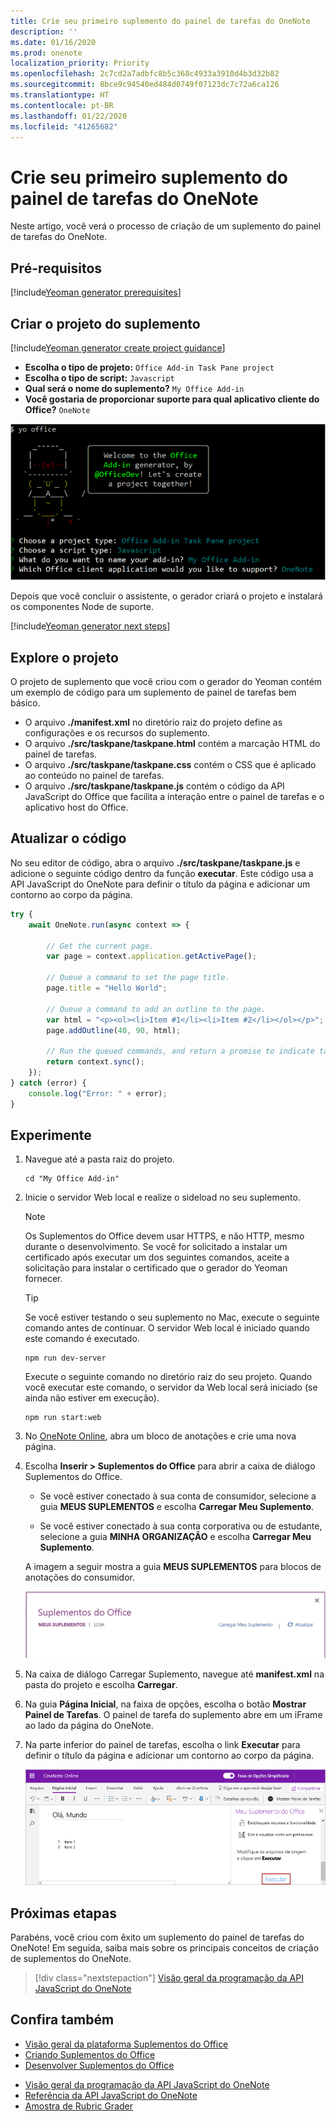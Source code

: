 ```yaml
---
title: Crie seu primeiro suplemento do painel de tarefas do OneNote
description: ''
ms.date: 01/16/2020
ms.prod: onenote
localization_priority: Priority
ms.openlocfilehash: 2c7cd2a7adbfc8b5c368c4933a3910d4b3d32b82
ms.sourcegitcommit: 8bce9c94540ed484d0749f07123dc7c72a6ca126
ms.translationtype: HT
ms.contentlocale: pt-BR
ms.lasthandoff: 01/22/2020
ms.locfileid: "41265682"
---
```

# <a name="build-your-first-onenote-task-pane-add-in"></a>Crie seu primeiro suplemento do painel de tarefas do OneNote

Neste artigo, você verá o processo de criação de um suplemento do painel de tarefas do OneNote.

## <a name="prerequisites"></a>Pré-requisitos

[!include[Yeoman generator prerequisites](../includes/quickstart-yo-prerequisites.md)]

## <a name="create-the-add-in-project"></a>Criar o projeto do suplemento

[!include[Yeoman generator create project guidance](../includes/yo-office-command-guidance.md)]

- **Escolha o tipo de projeto:** `Office Add-in Task Pane project`
- **Escolha o tipo de script:** `Javascript`
- **Qual será o nome do suplemento?** `My Office Add-in`
- **Você gostaria de proporcionar suporte para qual aplicativo cliente do Office?** `OneNote`

![Uma captura de tela dos prompts e respostas do gerador Yeoman](../images/yo-office-onenote.png)

Depois que você concluir o assistente, o gerador criará o projeto e instalará os componentes Node de suporte.

[!include[Yeoman generator next steps](../includes/yo-office-next-steps.md)]

## <a name="explore-the-project"></a>Explore o projeto

O projeto de suplemento que você criou com o gerador do Yeoman contém um exemplo de código para um suplemento de painel de tarefas bem básico. 

- O arquivo **./manifest.xml** no diretório raiz do projeto define as configurações e os recursos do suplemento.
- O arquivo **./src/taskpane/taskpane.html** contém a marcação HTML do painel de tarefas.
- O arquivo **./src/taskpane/taskpane.css** contém o CSS que é aplicado ao conteúdo no painel de tarefas.
- O arquivo **./src/taskpane/taskpane.js** contém o código da API JavaScript do Office que facilita a interação entre o painel de tarefas e o aplicativo host do Office.

## <a name="update-the-code"></a>Atualizar o código

No seu editor de código, abra o arquivo **./src/taskpane/taskpane.js** e adicione o seguinte código dentro da função **executar**. Este código usa a API JavaScript do OneNote para definir o título da página e adicionar um contorno ao corpo da página.

```js
try {
    await OneNote.run(async context => {

        // Get the current page.
        var page = context.application.getActivePage();

        // Queue a command to set the page title.
        page.title = "Hello World";

        // Queue a command to add an outline to the page.
        var html = "<p><ol><li>Item #1</li><li>Item #2</li></ol></p>";
        page.addOutline(40, 90, html);

        // Run the queued commands, and return a promise to indicate task completion.
        return context.sync();
    });
} catch (error) {
    console.log("Error: " + error);
}
```

## <a name="try-it-out"></a>Experimente

1. Navegue até a pasta raiz do projeto.

    ```command&nbsp;line
    cd "My Office Add-in"
    ```

2. Inicie o servidor Web local e realize o sideload no seu suplemento.

    > [!NOTE]
    > Os Suplementos do Office devem usar HTTPS, e não HTTP, mesmo durante o desenvolvimento. Se você for solicitado a instalar um certificado após executar um dos seguintes comandos, aceite a solicitação para instalar o certificado que o gerador do Yeoman fornecer.

    > [!TIP]
    > Se você estiver testando o seu suplemento no Mac, execute o seguinte comando antes de continuar. O servidor Web local é iniciado quando este comando é executado.
    >
    > ```command&nbsp;line
    > npm run dev-server
    > ```

    Execute o seguinte comando no diretório raiz do seu projeto. Quando você executar este comando, o servidor da Web local será iniciado (se ainda não estiver em execução).

    ```command&nbsp;line
    npm run start:web
    ```

3. No [OneNote Online](https://www.onenote.com/notebooks), abra um bloco de anotações e crie uma nova página.

4. Escolha **Inserir > Suplementos do Office** para abrir a caixa de diálogo Suplementos do Office.

    - Se você estiver conectado à sua conta de consumidor, selecione a guia **MEUS SUPLEMENTOS** e escolha  **Carregar Meu Suplemento**.

    - Se você estiver conectado à sua conta corporativa ou de estudante, selecione a guia **MINHA ORGANIZAÇÃO** e escolha  **Carregar Meu Suplemento**. 

    A imagem a seguir mostra a guia **MEUS SUPLEMENTOS** para blocos de anotações do consumidor.

    <img alt="The Office Add-ins dialog showing the MY ADD-INS tab" src="../images/onenote-office-add-ins-dialog.png" width="500">

5. Na caixa de diálogo Carregar Suplemento, navegue até **manifest.xml** na pasta do projeto e escolha **Carregar**. 

6. Na guia **Página Inicial**, na faixa de opções, escolha o botão **Mostrar Painel de Tarefas**. O painel de tarefa do suplemento abre em um iFrame ao lado da página do OneNote.

7. Na parte inferior do painel de tarefas, escolha o link **Executar** para definir o título da página e adicionar um contorno ao corpo da página.

    ![O suplemento do OneNote criado a partir deste passo a passo](../images/onenote-first-add-in-4.png)

## <a name="next-steps"></a>Próximas etapas

Parabéns, você criou com êxito um suplemento do painel de tarefas do OneNote! Em seguida, saiba mais sobre os principais conceitos de criação de suplementos do OneNote.

> [!div class="nextstepaction"]
> [Visão geral da programação da API JavaScript do OneNote](../onenote/onenote-add-ins-programming-overview.md)

## <a name="see-also"></a>Confira também

* [Visão geral da plataforma Suplementos do Office](../overview/office-add-ins.md)
* [Criando Suplementos do Office ](../overview/office-add-ins-fundamentals.md)
* [Desenvolver Suplementos do Office ](../develop/develop-overview.md)
- [Visão geral da programação da API JavaScript do OneNote](../onenote/onenote-add-ins-programming-overview.md)
- [Referência da API JavaScript do OneNote](/office/dev/add-ins/reference/overview/onenote-add-ins-javascript-reference)
- [Amostra de Rubric Grader](https://github.com/OfficeDev/OneNote-Add-in-Rubric-Grader)

